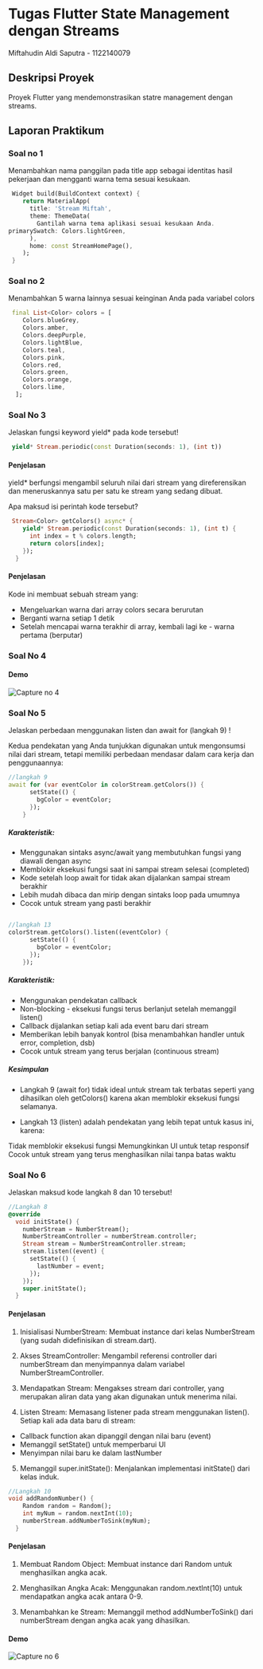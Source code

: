 # Tugas Flutter State Management dengan Streams

Miftahudin Aldi Saputra - 1122140079

## Deskripsi Proyek

Proyek Flutter yang mendemonstrasikan statre management dengan streams.

## Laporan Praktikum

### Soal no 1

Menambahkan nama panggilan pada title app sebagai identitas hasil pekerjaan dan mengganti warna tema sesuai kesukaan.

```dart
 Widget build(BuildContext context) {
    return MaterialApp(
      title: 'Stream Miftah',
      theme: ThemeData(
        Gantilah warna tema aplikasi sesuai kesukaan Anda.
primarySwatch: Colors.lightGreen,
      ),
      home: const StreamHomePage(),
    );
 }
```

### Soal no 2

Menambahkan 5 warna lainnya sesuai keinginan Anda pada variabel colors

```dart
 final List<Color> colors = [
    Colors.blueGrey,
    Colors.amber,
    Colors.deepPurple,
    Colors.lightBlue,
    Colors.teal,
    Colors.pink,
    Colors.red,
    Colors.green,
    Colors.orange,
    Colors.lime,
  ];
```

### Soal No 3

Jelaskan fungsi keyword yield\* pada kode tersebut!

```dart
 yield* Stream.periodic(const Duration(seconds: 1), (int t))
```

#### Penjelasan

yield\* berfungsi mengambil seluruh nilai dari stream yang direferensikan dan meneruskannya satu per satu ke stream yang sedang dibuat.

Apa maksud isi perintah kode tersebut?

```dart
 Stream<Color> getColors() async* {
    yield* Stream.periodic(const Duration(seconds: 1), (int t) {
      int index = t % colors.length;
      return colors[index];
    });
  }
```

#### Penjelasan

Kode ini membuat sebuah stream yang:

- Mengeluarkan warna dari array colors secara berurutan
- Berganti warna setiap 1 detik
- Setelah mencapai warna terakhir di array, kembali lagi ke - warna pertama (berputar)

### Soal No 4

#### Demo

![Capture no 4](/images/captureno4.gif)

### Soal No 5

Jelaskan perbedaan menggunakan listen dan await for (langkah 9) !

Kedua pendekatan yang Anda tunjukkan digunakan untuk mengonsumsi nilai dari stream, tetapi memiliki perbedaan mendasar dalam cara kerja dan penggunaannya:

```dart
//langkah 9
await for (var eventColor in colorStream.getColors()) {
      setState(() {
        bgColor = eventColor;
      });
    }

```

##### Karakteristik:

- Menggunakan sintaks async/await yang membutuhkan fungsi yang diawali dengan async
- Memblokir eksekusi fungsi saat ini sampai stream selesai (completed)
- Kode setelah loop await for tidak akan dijalankan sampai stream berakhir
- Lebih mudah dibaca dan mirip dengan sintaks loop pada umumnya
- Cocok untuk stream yang pasti berakhir

```dart

//langkah 13
colorStream.getColors().listen((eventColor) {
      setState(() {
        bgColor = eventColor;
      });
    });
```

##### Karakteristik:

- Menggunakan pendekatan callback
- Non-blocking - eksekusi fungsi terus berlanjut setelah memanggil listen()
- Callback dijalankan setiap kali ada event baru dari stream
- Memberikan lebih banyak kontrol (bisa menambahkan handler untuk error, completion, dsb)
- Cocok untuk stream yang terus berjalan (continuous stream)

##### Kesimpulan

- Langkah 9 (await for) tidak ideal untuk stream tak terbatas seperti yang dihasilkan oleh getColors() karena akan memblokir eksekusi fungsi selamanya.

- Langkah 13 (listen) adalah pendekatan yang lebih tepat untuk kasus ini, karena:

Tidak memblokir eksekusi fungsi
Memungkinkan UI untuk tetap responsif
Cocok untuk stream yang terus menghasilkan nilai tanpa batas waktu

### Soal No 6

Jelaskan maksud kode langkah 8 dan 10 tersebut!

```dart
//Langkah 8
@override
  void initState() {
    numberStream = NumberStream();
    NumberStreamController = numberStream.controller;
    Stream stream = NumberStreamController.stream;
    stream.listen((event) {
      setState(() {
        lastNumber = event;
      });
    });
    super.initState();
  }
```

#### Penjelasan

1. Inisialisasi NumberStream: Membuat instance dari kelas NumberStream (yang sudah didefinisikan di stream.dart).

2. Akses StreamController: Mengambil referensi controller dari numberStream dan menyimpannya dalam variabel NumberStreamController.

3. Mendapatkan Stream: Mengakses stream dari controller, yang merupakan aliran data yang akan digunakan untuk menerima nilai.

4. Listen Stream: Memasang listener pada stream menggunakan listen(). Setiap kali ada data baru di stream:

- Callback function akan dipanggil dengan nilai baru (event)
- Memanggil setState() untuk memperbarui UI
- Menyimpan nilai baru ke dalam lastNumber

5. Memanggil super.initState(): Menjalankan implementasi initState() dari kelas induk.

```dart
//Langkah 10
void addRandomNumber() {
    Random random = Random();
    int myNum = random.nextInt(10);
    numberStream.addNumberToSink(myNum);
  }
```

#### Penjelasan

1. Membuat Random Object: Membuat instance dari Random untuk menghasilkan angka acak.

2. Menghasilkan Angka Acak: Menggunakan random.nextInt(10) untuk mendapatkan angka acak antara 0-9.

3. Menambahkan ke Stream: Memanggil method addNumberToSink() dari numberStream dengan angka acak yang dihasilkan.

#### Demo

![Capture no 6](/images/captureno6.gif)
